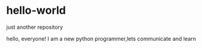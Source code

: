 # hello-world
just another repository

hello, everyone!
I am a new python programmer,lets communicate and learn
